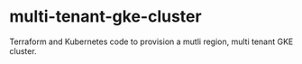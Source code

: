 # multi-tenant-gke-cluster
Terraform and Kubernetes code to provision a mutli region, multi tenant GKE cluster.
